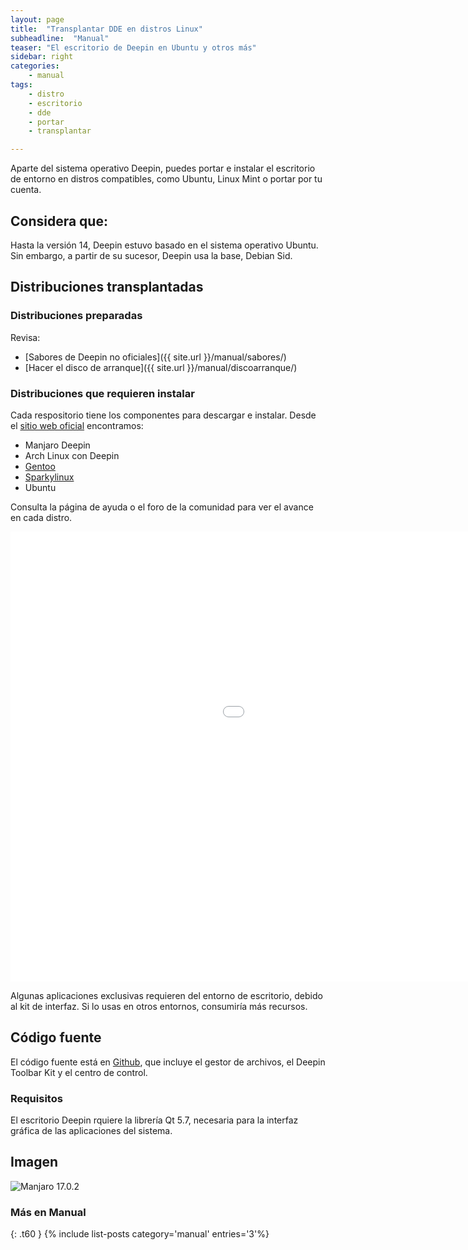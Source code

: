 ```yaml
---
layout: page
title:  "Transplantar DDE en distros Linux"
subheadline:  "Manual"
teaser: "El escritorio de Deepin en Ubuntu y otros más"
sidebar: right
categories:
    - manual
tags:
    - distro
    - escritorio
    - dde
    - portar
    - transplantar

---
```

Aparte del sistema operativo Deepin, puedes portar e instalar el escritorio de entorno en distros compatibles, como Ubuntu, Linux Mint o portar por tu cuenta.

## Considera que:

Hasta la versión 14, Deepin estuvo basado en el sistema operativo Ubuntu. Sin embargo, a partir de su sucesor, Deepin usa la base, Debian Sid.

## Distribuciones transplantadas

### Distribuciones preparadas
Revisa:
* [Sabores de Deepin no oficiales]({{ site.url }}/manual/sabores/)
* [Hacer el disco de arranque]({{ site.url }}/manual/discoarranque/)

### Distribuciones que requieren instalar

Cada respositorio tiene los componentes para descargar e instalar. Desde el [sitio web oficial](https://www.deepin.org/es/dde/desktop-transplantation/) encontramos:

* Manjaro Deepin
* Arch Linux con Deepin
* [Gentoo](https://github.com/zhtengw/deepin-overlay)
* [Sparkylinux](https://sparkylinux.org/deepin-desktop-environment/)
* Ubuntu

Consulta la página de ayuda o el foro de la comunidad para ver el avance en cada distro.

<div class="flex-video">
        <iframe width="1280" height="720" src="//www.youtube.com/embed/GTdVUvjTJUg" frameborder="0" allowfullscreen></iframe>
</div>

Algunas aplicaciones exclusivas requieren del entorno de escritorio, debido al kit de interfaz. Si lo usas en otros entornos, consumiría más recursos.

## Código fuente
El código fuente está en [Github](https://github.com/linuxdeepin/dde-file-manager/tree/develop2.0), que incluye el gestor de archivos, el Deepin Toolbar Kit y el centro de control.

### Requisitos

El escritorio Deepin rquiere la librería Qt 5.7, necesaria para la interfaz gráfica de las aplicaciones del sistema.

## Imagen

<div class="row">
    <div class="medium-12 columns t30">
    <img src="{{ site.urlimg }}manjaro-deepin-17.0.2.png" alt="Manjaro 17.0.2">
    </div><!-- /.medium-4.columns -->
</div>

### Más en Manual
{: .t60 }
{% include list-posts category='manual' entries='3'%}
